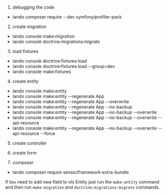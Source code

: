  
1. debugging the code
- lando composer require --dev symfony/profiler-pack

2. create migration
- lando console make:migration
- lando console doctrine:migrations:migrate

3. load fixtures
- lando console doctrine:fixtures:load
- lando console doctrine:fixtures:load --group=dev
- lando console make:fixtures 

4. create entity
- lando console make:entity
- lando console make:entity --regenerate App
- lando console make:entity --regenerate App --overwrite
- lando console make:entity --regenerate App --no-backup
- lando console make:entity --regenerate App --no-backup --overwrite
- lando console make:entity --regenerate App --no-backup --overwrite --api-resource
- lando console make:entity --regenerate App --no-backup --overwrite --api-resource --force

5. create controller
6. create form

7. composer
- lando composer require sensio/framework-extra-bundle 


If tou need to add new field to ols Entity just run the ``` make:entity ``` command and then run ``` make:migration ``` and ``` doctrine:migrations:migrate ``` commands.
